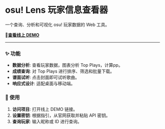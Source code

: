 # osu! Lens 玩家信息查看器

一个查询、分析和可视化 osu! 玩家数据的 Web 工具。

**🚀[查看线上 DEMO](http://osulens.netlify.app)**

---

### ✨ 功能

* **数据分析**: 查看玩家数据，图表分析 Top Plays，计算pp。
* **成绩查询**: 对 Top Plays 进行排序、筛选和批量下载。
* **谱面试听**: 点击封面即可试听歌曲。
* **响应式设计**: 适配桌面与移动端。

### 🚀 使用

1.  **访问项目**: 打开线上 DEMO 链接。
2.  **设置密钥**: 根据指引，从官网获取并粘贴 API 密钥。
3.  **查询玩家**: 输入昵称或 ID 进行查询。



